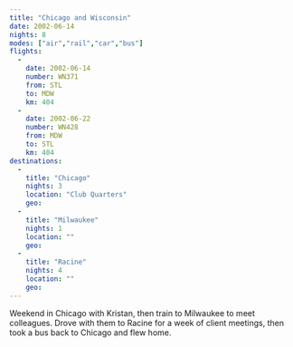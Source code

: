 ```yaml
---
title: "Chicago and Wisconsin"
date: 2002-06-14
nights: 8
modes: ["air","rail","car","bus"]
flights:
  -
    date: 2002-06-14
    number: WN371
    from: STL
    to: MDW
    km: 404
  -
    date: 2002-06-22
    number: WN428
    from: MDW
    to: STL
    km: 404
destinations:
  -
    title: "Chicago"
    nights: 3
    location: "Club Quarters"
    geo:
  -
    title: "Milwaukee"
    nights: 1
    location: ""
    geo:
  -
    title: "Racine"
    nights: 4
    location: ""
    geo:
---
```


Weekend in Chicago with Kristan, then train to Milwaukee to meet colleagues. Drove with them to Racine for a week of client meetings, then took a bus back to Chicago and flew home.
